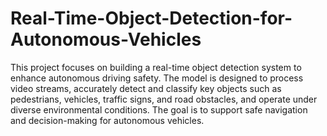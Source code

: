 # Real-Time-Object-Detection-for-Autonomous-Vehicles
This project focuses on building a real-time object detection system to enhance autonomous driving safety. The model is designed to process video streams, accurately detect and classify key objects such as pedestrians, vehicles, traffic signs, and road obstacles, and operate under diverse environmental conditions. The goal is to support safe navigation and decision-making for autonomous vehicles.
